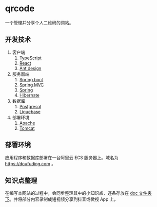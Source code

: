 # qrcode
一个管理并分享个人二维码的网站。

## 开发技术

1. 客户端
    1. [TypeScript](http://www.typescriptlang.org/)
    2. [React](https://reactjs.org/)
    3. [Ant.design](https://ant.design/)
2. 服务器端
    1. [Spring boot](https://spring.io/projects/spring-boot)
    2. [Spring MVC](https://docs.spring.io/spring/docs/current/spring-framework-reference/web.html)
    3. [Spring](https://spring.io/projects/spring-framework)
    4. [Hibernate](http://hibernate.org/)
3. 数据库
    1. [Postgresql](https://www.postgresql.org/)
    2. [Liquebase](http://www.liquibase.org/)
4. 部署环境
    1. [Apache](http://httpd.apache.org/)
    2. [Tomcat](http://tomcat.apache.org/)

## 部署环境

应用程序和数据库部署在一台阿里云 ECS 服务器上。域名为 https://doufuding.com 。

## 知识点整理

在编写本网站的过程中，会同步整理其中的小知识点，逐条存放在 [doc 文件夹下](./doc/README.md)。并将部分内容录制成短视频分享到抖音或微视 App 上。

